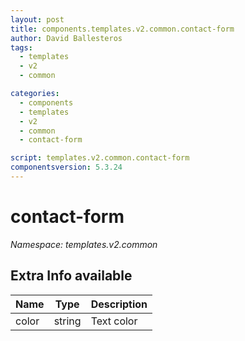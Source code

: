 ```yaml
---
layout: post
title: components.templates.v2.common.contact-form
author: David Ballesteros
tags:
  - templates
  - v2
  - common

categories:
  - components
  - templates
  - v2
  - common
  - contact-form

script: templates.v2.common.contact-form
componentsversion: 5.3.24
---
```

# contact-form

*Namespace: templates.v2.common*

## Extra Info available

| Name | Type | Description |
| --- | --- | --- |
| color | string | Text color |
